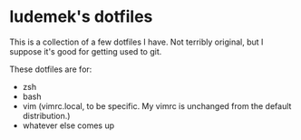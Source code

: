 ludemek's dotfiles
==================

This is a collection of a few dotfiles I have. Not terribly original, but I suppose it's good for getting used to git.

These dotfiles are for:
  - zsh
  - bash
  - vim (vimrc.local, to be specific. My vimrc is unchanged from the default distribution.)
  - whatever else comes up
